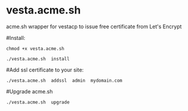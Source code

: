 # vesta.acme.sh
acme.sh wrapper for vestacp to issue free certificate from Let's Encrypt



#Install:
```
chmod +x vesta.acme.sh

./vesta.acme.sh  install
```


#Add ssl certificate to your site:

```
./vesta.acme.sh  addssl  admin  mydomain.com

```


#Upgrade acme.sh

```
./vesta.acme.sh  upgrade
```

